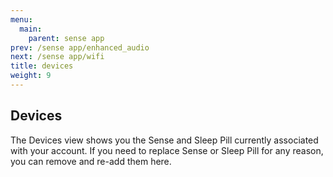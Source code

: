 ```yaml
---
menu:
  main:
    parent: sense app
prev: /sense app/enhanced_audio
next: /sense app/wifi
title: devices
weight: 9
---
```


## Devices


The Devices view shows you the Sense and Sleep Pill currently associated with your account. If you need to replace Sense or Sleep Pill for any reason, you can remove and re-add them here.
